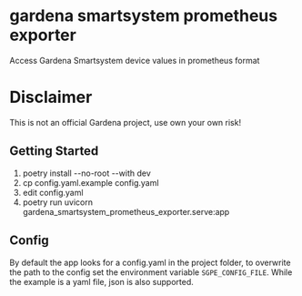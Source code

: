 # gardena smartsystem prometheus exporter

Access Gardena Smartsystem device values in prometheus format

# Disclaimer

This is not an official Gardena project, use own your own risk!

## Getting Started

1.  poetry install --no-root --with dev
2.  cp config.yaml.example config.yaml
3.  edit config.yaml
4.  poetry run uvicorn gardena_smartsystem_prometheus_exporter.serve:app


## Config

By default the app looks for a config.yaml in the project folder,
to overwrite the path to the config set the environment variable `SGPE_CONFIG_FILE`.
While the example is a yaml file, json is also supported.

